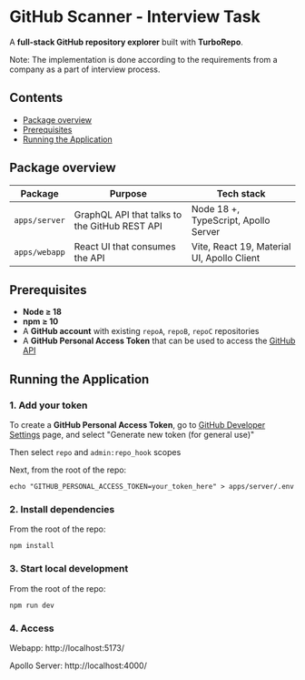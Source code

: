 # GitHub Scanner - Interview Task

A **full-stack GitHub repository explorer** built with **TurboRepo**.

Note: The implementation is done according to the requirements from a company as a part of interview process. 

## Contents

* [Package overview](#package-overview)
* [Prerequisites](#prerequisites)
* [Running the Application](#running-the-application)

## Package overview

| Package        | Purpose                                     | Tech stack                               |
| -------------- | ------------------------------------------- | ---------------------------------------- |
| `apps/server`  | GraphQL API that talks to the GitHub REST API | Node 18 +, TypeScript, Apollo Server     |
| `apps/webapp`  | React UI that consumes the API               | Vite, React 19, Material UI, Apollo Client |

## Prerequisites

- **Node ≥ 18**
- **npm ≥ 10**
- A **GitHub account** with existing `repoA`, `repoB`, `repoC` repositories
- A **GitHub Personal Access Token** that can be used to access the [GitHub API](https://docs.github.com/en)

## Running the Application

### 1. Add your token

To create a **GitHub Personal Access Token**, go to [GitHub Developer Settings](https://github.com/settings/tokens) page, and select "Generate new token (for general use)"

Then select `repo` and `admin:repo_hook` scopes

Next, from the root of the repo:
```shell
echo "GITHUB_PERSONAL_ACCESS_TOKEN=your_token_here" > apps/server/.env
```

### 2. Install dependencies

From the root of the repo:

```shell
npm install
```

### 3. Start local development

From the root of the repo:

```shell
npm run dev

```
### 4. Access

Webapp: http://localhost:5173/

Apollo Server: http://localhost:4000/
